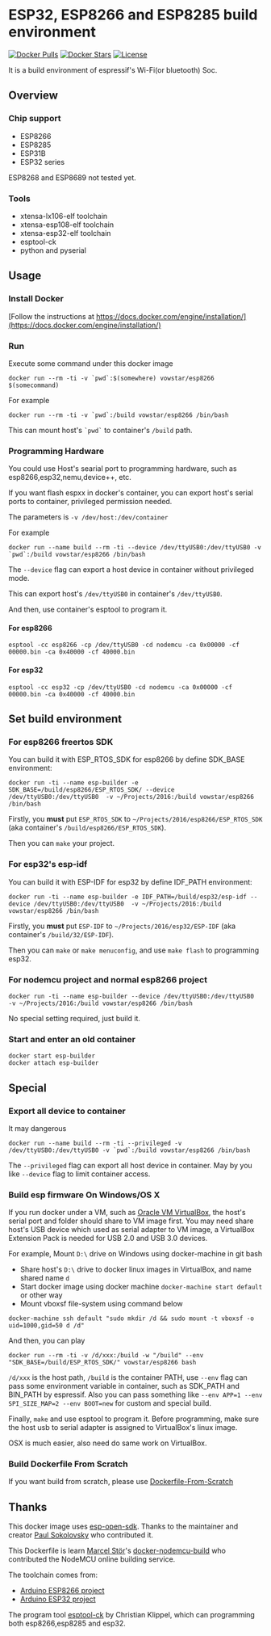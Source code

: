 # ESP32, ESP8266 and ESP8285 build environment
[![Docker Pulls](https://img.shields.io/docker/pulls/vowstar/esp8266.svg)](https://hub.docker.com/r/vowstar/esp8266/) [![Docker Stars](https://img.shields.io/docker/stars/vowstar/esp8266.svg)](https://hub.docker.com/r/vowstar/esp8266/) [![License](https://img.shields.io/badge/license-MIT-blue.svg?style=flat)](https://github.com/vowstar/esp8266/blob/master/LICENSE)

It is a build environment of espressif's Wi-Fi(or bluetooth) Soc.

## Overview

### Chip support

- ESP8266
- ESP8285
- ESP31B
- ESP32 series

ESP8268 and ESP8689 not tested yet.

### Tools

- xtensa-lx106-elf toolchain
- xtensa-esp108-elf toolchain
- xtensa-esp32-elf toolchain
- esptool-ck
- python and pyserial

## Usage
### Install Docker
[Follow the instructions at https://docs.docker.com/engine/installation/](https://docs.docker.com/engine/installation/)

### Run

Execute some command under this docker image

``docker run --rm -ti -v `pwd`:$(somewhere) vowstar/esp8266 $(somecommand)``

For example

``docker run --rm -ti -v `pwd`:/build vowstar/esp8266 /bin/bash``

This can mount host's `` `pwd` `` to container's `` /build `` path.

### Programming Hardware

You could use Host's searial port to programming hardware, such as esp8266,esp32,nemu,device++, etc.

If you want flash espxx in docker's container, you can export host's serial ports to container, privileged permission needed.

The parameters is  ``-v /dev/host:/dev/container``

For example

``docker run --name build --rm -ti --device /dev/ttyUSB0:/dev/ttyUSB0 -v `pwd`:/build vowstar/esp8266 /bin/bash``

The ``--device`` flag can export a host device in container without privileged mode.

This can export host's `` /dev/ttyUSB0 `` in container's `` /dev/ttyUSB0 ``.

And then, use container's esptool to program it.

#### For esp8266

``esptool -cc esp8266 -cp /dev/ttyUSB0 -cd nodemcu -ca 0x00000 -cf 00000.bin -ca 0x40000 -cf 40000.bin``
 
#### For esp32

``esptool -cc esp32 -cp /dev/ttyUSB0 -cd nodemcu -ca 0x00000 -cf 00000.bin -ca 0x40000 -cf 40000.bin``

## Set build environment

### For esp8266 freertos SDK

You can build it with ESP_RTOS_SDK for esp8266 by define SDK_BASE environment:

``docker run -ti --name esp-builder -e SDK_BASE=/build/esp8266/ESP_RTOS_SDK/ --device /dev/ttyUSB0:/dev/ttyUSB0  -v ~/Projects/2016:/build vowstar/esp8266 /bin/bash``

Firstly, you __must__ put ``ESP_RTOS_SDK`` to ``~/Projects/2016/esp8266/ESP_RTOS_SDK`` (aka container's ``/build/esp8266/ESP_RTOS_SDK``).

Then you can ``make`` your project.


### For esp32's esp-idf

You can build it with ESP-IDF for esp32 by define IDF_PATH environment:

``docker run -ti --name esp-builder -e IDF_PATH=/build/esp32/esp-idf --device /dev/ttyUSB0:/dev/ttyUSB0  -v ~/Projects/2016:/build vowstar/esp8266 /bin/bash``

Firstly, you __must__ put ``ESP-IDF`` to ``~/Projects/2016/esp32/ESP-IDF`` (aka container's ``/build/32/ESP-IDF``).

Then you can ``make`` or ``make menuconfig``, and use ``make flash`` to programming esp32.

### For nodemcu project and normal esp8266 project

``docker run -ti --name esp-builder --device /dev/ttyUSB0:/dev/ttyUSB0  -v ~/Projects/2016:/build vowstar/esp8266 /bin/bash``

No special setting required, just build it.


### Start and enter an old container


```
docker start esp-builder
docker attach esp-builder
```

## Special

### Export all device to container

It may dangerous

``docker run --name build --rm -ti --privileged -v /dev/ttyUSB0:/dev/ttyUSB0 -v `pwd`:/build vowstar/esp8266 /bin/bash``

The ``--privileged`` flag can export all host device in container. May by you like ``--device`` flag to limit container access.

### Build esp firmware On Windows/OS X

If you run docker under a VM, such as [Oracle VM VirtualBox](https://www.virtualbox.org/), the host's serial port and folder should share to VM
 image first. You may need share host's USB device which used as serial adapter to VM image, a VirtualBox Extension Pack is needed for USB 2.0 and USB 3.0 devices.

For example, Mount `` D:\ `` drive on Windows using docker-machine in git bash

- Share host's `` D:\ `` drive to docker linux images in VirtualBox, and name shared name `` d ``
- Start docker image using docker machine `` docker-machine start default `` or other way
- Mount vboxsf file-system using command below

`` docker-machine ssh default "sudo mkdir /d && sudo mount -t vboxsf -o uid=1000,gid=50 d /d" ``

And then, you can play 

`` docker run --rm -ti -v /d/xxx:/build -w "/build" --env "SDK_BASE=/build/ESP_RTOS_SDK/" vowstar/esp8266 bash ``

`` /d/xxx `` is the host path, `` /build `` is the container PATH, use `` --env `` flag can pass some environment variable in container, such as SDK_PATH and BIN_PATH by espressif. Also you can pass something like `` --env APP=1 --env SPI_SIZE_MAP=2 --env BOOT=new `` for custom and special build.

Finally, `` make `` and use esptool to program it. Before programming, make sure the host usb to serial adapter is assigned to VirtualBox's linux image.

OSX is much easier, also need do same work on VirtualBox.


### Build Dockerfile From Scratch

If you want build from scratch, please use [Dockerfile-From-Scratch](https://github.com/vowstar/esp8266/blob/master/Dockerfile-From-Scratch)

## Thanks
This docker image uses [esp-open-sdk](https://github.com/pfalcon/esp-open-sdk). Thanks to the maintainer and creator [Paul Sokolovsky](http://pfalcon-oe.blogspot.com/) who contributed it.

This Dockerfile is learn [Marcel Stör](https://github.com/marcelstoer)'s [docker-nodemcu-build](https://github.com/marcelstoer/docker-nodemcu-build) who contributed the NodeMCU online building service.

The toolchain comes from:
- [Arduino ESP8266 project](https://github.com/esp8266/Arduino/blob/master/README.md)
- [Arduino ESP32 project](https://github.com/me-no-dev/ESP31B)

The program tool [esptool-ck](https://github.com/igrr/esptool-ck) by Christian Klippel, which can programming both esp8266,esp8285 and esp32.
